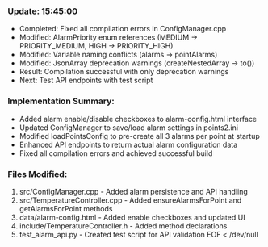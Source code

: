 
### Update: 15:45:00
- Completed: Fixed all compilation errors in ConfigManager.cpp
- Modified: AlarmPriority enum references (MEDIUM -> PRIORITY_MEDIUM, HIGH -> PRIORITY_HIGH)
- Modified: Variable naming conflicts (alarms -> pointAlarms) 
- Modified: JsonArray deprecation warnings (createNestedArray -> to<JsonArray>())
- Result: Compilation successful with only deprecation warnings
- Next: Test API endpoints with test script

### Implementation Summary:
- Added alarm enable/disable checkboxes to alarm-config.html interface
- Updated ConfigManager to save/load alarm settings in points2.ini
- Modified loadPointsConfig to pre-create all 3 alarms per point at startup
- Enhanced API endpoints to return actual alarm configuration data
- Fixed all compilation errors and achieved successful build

### Files Modified:
1. src/ConfigManager.cpp - Added alarm persistence and API handling
2. src/TemperatureController.cpp - Added ensureAlarmsForPoint and getAlarmsForPoint methods
3. data/alarm-config.html - Added enable checkboxes and updated UI
4. include/TemperatureController.h - Added method declarations
5. test_alarm_api.py - Created test script for API validation
EOF < /dev/null